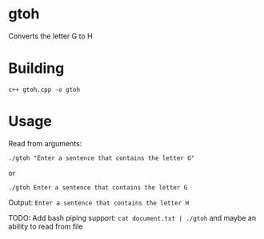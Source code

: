 # gtoh
Converts the letter G to H

# Building
    c++ gtoh.cpp -o gtoh

# Usage
Read from arguments:

	./gtoh "Enter a sentence that contains the letter G"
or

    ./gtoh Enter a sentence that contains the letter G

Output: ```Enter a sentence that contains the letter H```

TODO: Add bash piping support: ```cat document.txt | ./gtoh```
and maybe an ability to read from file
